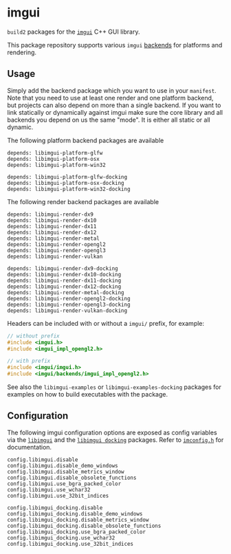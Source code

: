# imgui

`build2` packages for the [`imgui`](https://github.com/ocornut/imgui) C++ GUI library.

This package repository supports various `imgui` [backends](https://github.com/ocornut/imgui/blob/master/docs/BACKENDS.md) for platforms and rendering.

## Usage

Simply add the backend package which you want to use in your `manifest`.
Note that you need to use at least one render and one platform backend, but projects can also depend on more than a single backend.
If you want to link statically or dynamically against imgui make sure the core library and all backends you depend on us the same "mode". It is either all static or all dynamic.

The following platform backend packages are available

```
depends: libimgui-platform-glfw
depends: libimgui-platform-osx
depends: libimgui-platform-win32

depends: libimgui-platform-glfw-docking
depends: libimgui-platform-osx-docking
depends: libimgui-platform-win32-docking
```

The following render backend packages are available

```
depends: libimgui-render-dx9
depends: libimgui-render-dx10
depends: libimgui-render-dx11
depends: libimgui-render-dx12
depends: libimgui-render-metal
depends: libimgui-render-opengl2
depends: libimgui-render-opengl3
depends: libimgui-render-vulkan

depends: libimgui-render-dx9-docking
depends: libimgui-render-dx10-docking
depends: libimgui-render-dx11-docking
depends: libimgui-render-dx12-docking
depends: libimgui-render-metal-docking
depends: libimgui-render-opengl2-docking
depends: libimgui-render-opengl3-docking
depends: libimgui-render-vulkan-docking
```

Headers can be included with or without a `imgui/` prefix, for example:

```c++
// without prefix
#include <imgui.h>
#include <imgui_impl_opengl2.h>

// with prefix
#include <imgui/imgui.h>
#include <imgui/backends/imgui_impl_opengl2.h>
```

See also the `libimgui-examples` or `libimgui-examples-docking` packages for examples on how to build executables with the package.

## Configuration

The following imgui configuration options are exposed as config variables via the [`libimgui`](./libimgui/build/root.build) and the [`libimgui docking`](./libimgui-docking/build/root.build) packages. Refer to [`imconfig.h`](https://github.com/ocornut/imgui/blob/master/imconfig.h) for documentation.
```
config.libimgui.disable
config.libimgui.disable_demo_windows
config.libimgui.disable_metrics_window
config.libimgui.disable_obsolete_functions
config.libimgui.use_bgra_packed_color
config.libimgui.use_wchar32
config.libimgui.use_32bit_indices

config.libimgui_docking.disable
config.libimgui_docking.disable_demo_windows
config.libimgui_docking.disable_metrics_window
config.libimgui_docking.disable_obsolete_functions
config.libimgui_docking.use_bgra_packed_color
config.libimgui_docking.use_wchar32
config.libimgui_docking.use_32bit_indices
```
